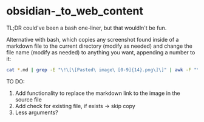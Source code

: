 # obsidian-_to_web_content

TL;DR could've been a bash one-liner, but that wouldln't be fun.

Alternative with bash, which copies any screenshot found inside of a markdown file to the current directory (modify as needed) and change the file name (modify as needed) to anything you want, appending a number to it:

```bash
cat *.md | grep -E "\!\[\[Pasted\ image\ [0-9]{14}.png\]\]" | awk -F "\[" '{print $3}' | rev | cut -c3- | rev | while read i; do find / -name $i -exec cp -t . {} + 2>/dev/null; done;ls -v | grep "png" | cat -n | while read n f; do mv -n "$f" "file_name$n.png"; done
```

TO DO:

1. Add functionality to replace the markdown link to the image in the source file
2. Add check for existing file, if exists -> skip copy
3. Less arguments?
